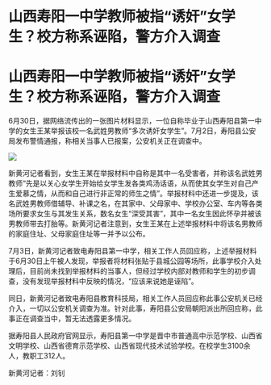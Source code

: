 # 山西寿阳一中学教师被指“诱奸”女学生？校方称系诬陷，警方介入调查

# 山西寿阳一中学教师被指“诱奸”女学生？校方称系诬陷，警方介入调查

6月30日，据网络流传出的一张图片材料显示，一位自称毕业于山西寿阳县第一中学的女生王某举报该校一名武姓男教师“多次诱奸女学生”。7月2日，寿阳县公安局发布警情通报，称相关当事人已报案，公安机关正在调查中。

![](https://inews.gtimg.com/om_bt/O53FddEn5aCOBMKP69Vwgtayv9Rr0RYJBzSZqc3_NWea8AA/1000)

新黄河记者看到，女生王某在举报材料中自称是其中一名受害者，并称该名武姓男教师“先是以关心女学生开始给女学生发各类鸡汤话语，从而使其女学生对自己产生爱慕之情，从而和自己进行非正常的师生之情”。举报材料中还进一步提及，该名武姓男教师借辅导、补课之名，在其家中、父母家中、学校办公室、车内等各类场所要求女生与其发生关系，数名女生“深受其害”，其中一名女生因此怀孕并被该男教师带去打胎等。新黄河记者注意到，女生王某在上述举报材料中将该名男教师的家庭住址、父母家庭住址等一并予以公布。

7月3日，新黄河记者致电寿阳县第一中学，相关工作人员回应称，上述举报材料于6月30日上午被人发现，举报者将材料张贴于县城公园等场所，此事学校介入处理后，目前尚未找到举报材料的当事人，但经过学校内部对教师和学生的初步调查，没有发现举报材料中反映的情况，“应该来说她是诬陷”。

同日，新黄河记者致电寿阳县教育科技局，相关工作人员回应称此事公安机关已经介入，一切以公安机关调查为准。针对此事，寿阳县公安局朝阳派出所回应称，此事正在调查当中，暂无法透露更多情况。

据寿阳县人民政府官网显示，寿阳县第一中学是晋中市普通高中示范学校、山西省文明学校、山西省德育示范学校、山西省现代技术试验学校。在校学生3100余人，教职工312人。

新黄河记者：刘钊

